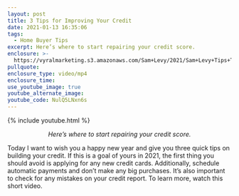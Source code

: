 ```yaml
---
layout: post
title: 3 Tips for Improving Your Credit
date: 2021-01-13 16:35:06
tags:
  - Home Buyer Tips
excerpt: Here’s where to start repairing your credit score.
enclosure: >-
  https://vyralmarketing.s3.amazonaws.com/Sam+Levy/2021/Sam+Levy+Tips+To+Improve+Your+Credit+2.mp4
pullquote:
enclosure_type: video/mp4
enclosure_time:
use_youtube_image: true
youtube_alternate_image:
youtube_code: NulQ5LNxn6s
---
```


{% include youtube.html %}

<p style="text-align: center;"><em>Here’s where to start repairing your credit score.</em></p>

Today I want to wish you a happy new year and give you three quick tips on building your credit. If this is a goal of yours in 2021, the first thing you should avoid is applying for any new credit cards. Additionally, schedule automatic payments and don’t make any big purchases. It’s also important to check for any mistakes on your credit report. To learn more, watch this short video.
